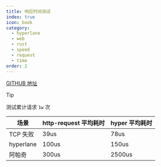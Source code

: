 ```yaml
---
title: 响应时间测试
index: true
icon: book
category:
  - hyperlane
  - web
  - rust
  - speed
  - request
  - time
order: 2
---
```


<Share colorful />

[GITHUB 地址](https://github.com/ltpp-universe/test-request)

> [!tip]
> 测试累计请求 `1w` 次

| 场景      | http-request 平均耗时 | hyper 平均耗时 |
| --------- | --------------------- | -------------- |
| TCP 失败  | 39us                  | 78us           |
| hyperlane | 100us                 | 150us          |
| 阿帕奇    | 300us                 | 2500us         |

<Bottom />
